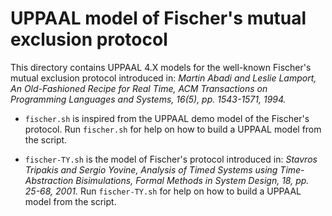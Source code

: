 # UPPAAL model of Fischer's mutual exclusion protocol

This directory contains UPPAAL 4.X models for the well-known Fischer's mutual 
exclusion protocol introduced in:
*Martin Abadi and Leslie Lamport, An Old-Fashioned Recipe for Real Time, ACM 
Transactions on Programming Languages and Systems, 16(5), pp. 1543-1571, 1994.*

- `fischer.sh` is inspired from the UPPAAL demo model of the Fischer's protocol.
Run `fischer.sh` for help on how to build a UPPAAL model from the script.

- `fischer-TY.sh` is the model of Fischer's protocol introduced in: *Stavros 
Tripakis and Sergio Yovine, Analysis of Timed Systems using Time-Abstraction 
Bisimulations, Formal Methods in System Design, 18, pp. 25-68, 2001.*
Run `fischer-TY.sh` for help on how to build a UPPAAL model from the script.